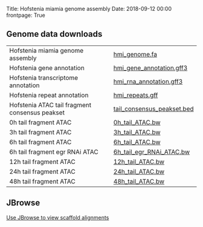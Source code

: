 Title: Hofstenia miamia genome assembly
Date: 2018-09-12 00:00
frontpage: True

## Genome data downloads
<table>
    <tr>
        <td>Hofstenia miamia genome assembly</td><td><a href="genome_files/hm1_genome.fa">hmi_genome.fa</a></td>
    </tr>
    <tr>
        <td>Hofstenia gene annotation</td><td><a href="genome_files/hmi_gene_annotation.gff3">hmi_gene_annotation.gff3</a></td>
    </tr>
    <tr>
        <td>Hofstenia transcriptome annotation</td><td><a href="genome_files/hmi_rna_annotation.gff3">hmi_rna_annotation.gff3</a></td>
    </tr>
    <tr>
        <td>Hofstenia repeat annotation</td><td><a href="genome_files/hmi_repeats.gff">hmi_repeats.gff</a></td>
    </tr>
    <tr>
        <td>Hofstenia ATAC tail fragment consensus peakset</td><td><a href="genome_files/tail_consensus_peakset.bed">tail_consensus_peakset.bed</a></td>
    </tr>
    <tr>
        <td>0h tail fragment ATAC</td><td><a href="genome_files/0h_tail_ATAC.bw">0h_tail_ATAC.bw</a></td>
    </tr>
    <tr>
        <td>3h tail fragment ATAC</td><td><a href="genome_files/3h_tail_ATAC.bw">3h_tail_ATAC.bw</a></td>
    </tr>
    <tr>
        <td>6h tail fragment ATAC</td><td><a href="genome_files/6h_tail_ATAC.bw">6h_tail_ATAC.bw</a></td>
    </tr>
    <tr>
        <td>6h tail fragment egr RNAi ATAC</td><td><a href="genome_files/6h_tail_egr_RNAi_ATAC.bw">6h_tail_egr_RNAi_ATAC.bw</a></td>
    </tr>
    <tr>
        <td>12h tail fragment ATAC</td><td><a href="genome_files/12h_tail_ATAC.bw">12h_tail_ATAC.bw </a></td>
    </tr>
    <tr>
        <td>24h tail fragment ATAC</td><td><a href="genome_files/24h_tail_ATAC.bw">24h_tail_ATAC.bw</a></td>
    </tr>
    <tr>
        <td>48h tail fragment ATAC</td><td><a href="genome_files/48h_tail_ATAC.bw">48h_tail_ATAC.bw</a></td>
    </tr>
</table>


## JBrowse
[Use JBrowse to view scaffold alignments](/jbrowse/index.html?data=json/hmi)


